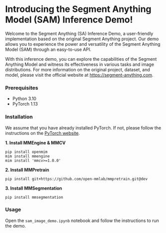 # Introducing the Segment Anything Model (SAM) Inference Demo!

Welcome to the Segment Anything (SA) Inference Demo, a user-friendly implementation based on the original Segment Anything project. Our demo allows you to experience the power and versatility of the Segment Anything Model (SAM) through an easy-to-use API.

With this inference demo, you can explore the capabilities of the Segment Anything Model and witness its effectiveness in various tasks and image distributions. For more information on the original project, dataset, and model, please visit the official website at https://segment-anything.com.

### Prerequisites

- Python 3.10
- PyTorch 1.13

### Installation

We assume that you have already installed PyTorch. If not, please follow the instructions on the [PyTorch website](https://pytorch.org/).

**1. Install MMEngine & MMCV**

```shell
pip install openmim
mim install mmengine
mim install 'mmcv>=1.0.0'
```

**2. Install MMPretrain**

```shell
pip install git+https://github.com/open-mmlab/mmpretrain.git@dev
```

**3. Install MMSegmentation**

```shell
pip install mmsegmentation
```

### Usage

Open the `sam_image_demo.ipynb` notebook and follow the instructions to run the demo.
